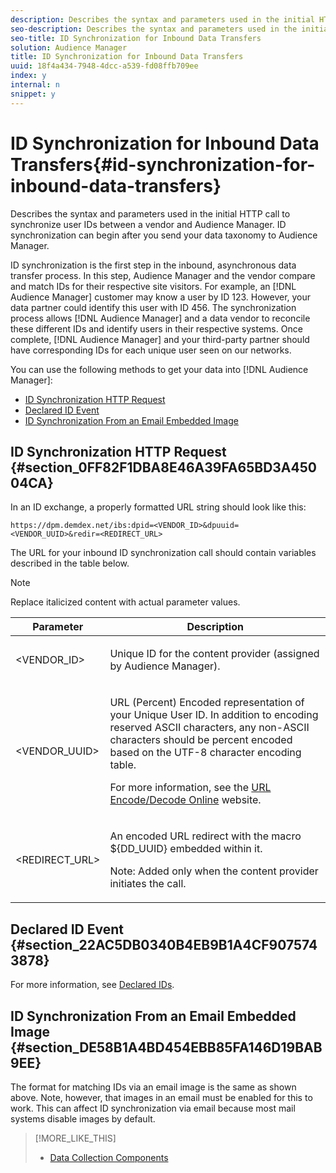 ```yaml
---
description: Describes the syntax and parameters used in the initial HTTP call to synchronize user IDs between a vendor and Audience Manager. ID synchronization can begin after you send your data taxonomy to Audience Manager.
seo-description: Describes the syntax and parameters used in the initial HTTP call to synchronize user IDs between a vendor and Audience Manager. ID synchronization can begin after you send your data taxonomy to Audience Manager.
seo-title: ID Synchronization for Inbound Data Transfers
solution: Audience Manager
title: ID Synchronization for Inbound Data Transfers
uuid: 18f4a434-7948-4dcc-a539-fd08ffb709ee
index: y
internal: n
snippet: y
---
```


# ID Synchronization for Inbound Data Transfers{#id-synchronization-for-inbound-data-transfers}

Describes the syntax and parameters used in the initial HTTP call to synchronize user IDs between a vendor and Audience Manager. ID synchronization can begin after you send your data taxonomy to Audience Manager.

<!-- 

c_id_sync_in.xml

 -->

ID synchronization is the first step in the inbound, asynchronous data transfer process. In this step, Audience Manager and the vendor compare and match IDs for their respective site visitors. For example, an [!DNL Audience Manager] customer may know a user by ID 123. However, your data partner could identify this user with ID 456. The synchronization process allows [!DNL Audience Manager] and a data vendor to reconcile these different IDs and identify users in their respective systems. Once complete, [!DNL Audience Manager] and your third-party partner should have corresponding IDs for each unique user seen on our networks.

You can use the following methods to get your data into [!DNL Audience Manager]:

* [ID Synchronization HTTP Request](../../../c-integration/sending-audience-data/batch-data-transfer-explained/id-sync-http.md#section_0FF82F1DBA8E46A39FA65BD3A45004CA) 
* [Declared ID Event](../../../c-integration/sending-audience-data/batch-data-transfer-explained/id-sync-http.md#section_22AC5DB0340B4EB9B1A4CF9075743878) 
* [ID Synchronization From an Email Embedded Image](../../../c-integration/sending-audience-data/batch-data-transfer-explained/id-sync-http.md#section_DE58B1A4BD454EBB85FA146D19BAB9EE)

## ID Synchronization HTTP Request {#section_0FF82F1DBA8E46A39FA65BD3A45004CA}

In an ID exchange, a properly formatted URL string should look like this: 

```
https://dpm.demdex.net/ibs:dpid=<VENDOR_ID>&dpuuid=<VENDOR_UUID>&redir=<REDIRECT_URL>
```

The URL for your inbound ID synchronization call should contain variables described in the table below. 

>[!NOTE]
>
>Replace italicized content with actual parameter values.

<table id="table_EB9F4246E2A34ABB8ED06EA458EB186F"> 
 <thead> 
  <tr> 
   <th colname="col1" class="entry"> Parameter </th> 
   <th colname="col2" class="entry"> Description </th> 
  </tr> 
 </thead>
 <tbody> 
  <tr> 
   <td colname="col1"> <span class="codeph"> <span class="varname"> &lt;VENDOR_ID&gt;</span> </span> </td> 
   <td colname="col2"> <p>Unique ID for the content provider (assigned by <span class="keyword"> Audience Manager</span>). </p> </td> 
  </tr> 
  <tr> 
   <td colname="col1"> <span class="codeph"> <span class="varname"> &lt;VENDOR_UUID&gt;</span> </span> </td> 
   <td colname="col2"> <p>URL (Percent) Encoded representation of your Unique User ID. In addition to encoding reserved ASCII characters, any non-ASCII characters should be percent encoded based on the UTF-8 character encoding table. </p> <p>For more information, see the <a href="https://www.url-encode-decode.com" format="http" scope="external"> URL Encode/Decode Online</a> website. </p> </td> 
  </tr> 
  <tr> 
   <td colname="col1"> <span class="codeph"> <span class="varname"> &lt;REDIRECT_URL&gt;</span> </span> </td> 
   <td colname="col2"> <p>An encoded URL redirect with the macro <span class="codeph"> ${DD_UUID}</span> embedded within it. </p> <p>Note:  Added only when the content provider initiates the call. </p> </td> 
  </tr> 
 </tbody> 
</table>

## Declared ID Event {#section_22AC5DB0340B4EB9B1A4CF9075743878}

For more information, see [Declared IDs](../../../c-features/declared-ids.md#concept_2CD1CC1558354F38B3DEDBE09AE8E869).

## ID Synchronization From an Email Embedded Image {#section_DE58B1A4BD454EBB85FA146D19BAB9EE}

The format for matching IDs via an email image is the same as shown above. Note, however, that images in an email must be enabled for this to work. This can affect ID synchronization via email because most mail systems disable images by default. 

>[!MORE_LIKE_THIS]
>
>* [Data Collection Components](components-data-collection.md#concept_66CFFEBF5E8B41ED94082D562A93506E)
